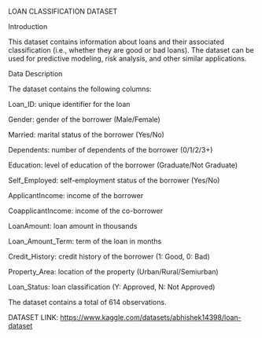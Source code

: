 LOAN CLASSIFICATION DATASET 

Introduction

This dataset contains information about loans and their associated classification (i.e., whether they are good or bad loans). 
The dataset can be used for predictive modeling, risk analysis, and other similar applications.

Data Description

The dataset contains the following columns:

Loan_ID: unique identifier for the loan

Gender: gender of the borrower (Male/Female)

Married: marital status of the borrower (Yes/No)

Dependents: number of dependents of the borrower (0/1/2/3+)

Education: level of education of the borrower (Graduate/Not Graduate)

Self_Employed: self-employment status of the borrower (Yes/No)

ApplicantIncome: income of the borrower

CoapplicantIncome: income of the co-borrower

LoanAmount: loan amount in thousands

Loan_Amount_Term: term of the loan in months

Credit_History: credit history of the borrower (1: Good, 0: Bad)

Property_Area: location of the property (Urban/Rural/Semiurban)

Loan_Status: loan classification (Y: Approved, N: Not Approved)

The dataset contains a total of 614 observations.

DATASET LINK: https://www.kaggle.com/datasets/abhishek14398/loan-dataset
